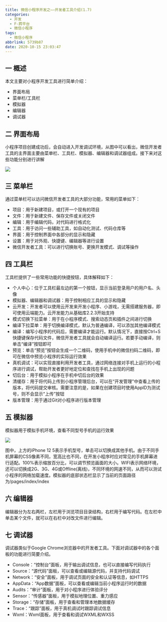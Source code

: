 ```yaml
---
title: 微信小程序开发之——开发者工具介绍(1.7)
categories:
  - 开发
  - F-跨平台
  - 微信小程序
tags:
  - 微信小程序
abbrlink: 5739b87
date: 2020-10-15 23:03:47
---
```

## 一 概述

本文主要对小程序开发工具进行简单介绍：

* 界面布局
* 菜单栏/工具栏
* 模拟器
* 编辑器
* 调试器

<!--more-->

## 二 界面布局

小程序项目创建成功后，会自动进入开发调试环境，从图中可以看出，微信开发者工具的主界面主要由菜单栏、工具栏、模拟器、编辑器和调试器组成。接下来对这些功能分别进行讲解

![][1]

## 三 菜单栏

通过菜单栏可以访问微信开发者工具的大部分功能，常用的菜单如下：

* 项目：用于新建项目，或打开一个现有的项目
* 文件：用于新建文件、保存文件或关闭文件
* 编辑：用于编辑代码，对代码进行格式化
* 工具：用于访问一些辅助工具，如自动化测试、代码仓库等
* 界面：用于控制界面中各部分的显示和隐藏
* 设置：用于对外观、快捷键、编辑器等进行设置
* 微信开发者工具：可以进行切换账号、更换开发模式、调试等操作

## 四 工具栏

工具栏提供了一些常用功能的快捷按钮，具体解释如下：

* 个人中心：位于工具栏最左边的第一个按钮，显示当前登录用户的用户名、头像
* 模拟器、编辑器和调试器：用于控制相应工具的显示和隐藏
* 云开发：开发者可以使用云开发来开发小程序、小游戏，无需搭建服务器，即可使用云端能力。云开发能力从基础库2.2.3开始支持
* 模式切换下拉菜单：用于在小程序模式、搜索动态页和插件之间进行切换
* 编译下拉菜单：用于切换编译模式，默认为普通编译，可以添加其他编译模式
* 编译：编写小程序的代码后，需要编译才能运行。默认情况下，直接按Ctrl+S快捷键保存代码文件，微信开发者工具就会自动编译运行。若要手动编译，则单击“编译”按钮即可
* 预览：单击“预览”按钮会生成一个二维码，使用手机中的微信扫码二维码，即可在微信中预览小程序的实际运行效果
* 真机调试：可以实现直接利用开发者工具，通过网络连接对手机上运行的小程序进行调试，帮助开发者更好地定位和查找在手机上出现的问题
* 切后台：用于模拟小程序在手机中切后台的效果
* 清缓存：用于将代码上传到小程序管理后台，可以在“开发管理”中查看上传的版本，将代码提交审核。需要注意的是，如果在创建项目时使用AppID为测试号，则不会显示“上传”按钮
* 版本管理：用于通过Git对小程序进行版本管理

## 五 模拟器

模拟器用于模拟手机环境，查看不同型号手机的运行效果

![][2]

图中，上方的iPhone 12 5表示手机型号，单击可以切换成其他手机。由于不同手机屏幕的CSS像素不同，宽高比也不同，在开发小程序时应对常见的手机屏幕进行适配。100%表示缩放百分比，可以调节预览画面的大小。WIFI表示网络环境，还可以切换成2G、3G、4G或Offline(离线)，不同环境的网速不同，从而可以测试小程序的网络加载速度。模拟器的底部状态栏显示了当前的页面路径为/pages/index/index

## 六 编辑器

编辑器分为左右两栏，左栏用于浏览项目目录结构，右栏用于编写代码。在左栏中单击某个文件，就可以在右栏中对改文件进行编辑。

## 七 调试器

调试器类似于Google Chrome浏览器中的开发者工具。下面对调试器中的各个面板的功能进行简要介绍。

* Console：“控制台”面板，用于输出调试信息，也可以直接编写代码执行
* Source：“源代码”面板，可以查看或编辑源代码，并支持代码调试
* Network：“安全”面板，用于调试页面的安全和认证等信息，如HTTPS
* AppData：“App数据”面板，可以查看或编辑当前小程序运行时的数据
* Audits：“审计”面板，用于对小程序进行体验评分
* Sensor：“传感器”面板，用于模拟地理位置、重力感应
* Storage：“存储”面板，用于查看和管理本地数据缓存
* Trace：“跟踪”面板，用于真机调试时跟踪调试信息
* Wxml：Wxml面板，用于查看和调试WXML和WXSS



[1]:https://cdn.jsdelivr.net/gh/PGzxc/CDN/blog-wechat/wechat-tools-layout.png
[2]:https://cdn.jsdelivr.net/gh/PGzxc/CDN/blog-wechat/wechat-tools-simulator.png